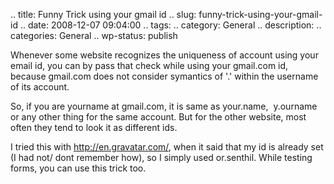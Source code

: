 .. title: Funny Trick using your gmail  id
.. slug: funny-trick-using-your-gmail-id
.. date: 2008-12-07 09:04:00
.. tags: 
.. category: General
.. description: 
.. categories: General
.. wp-status: publish

<html><body><p>Whenever some website recognizes the uniqueness of account using your email id, you can by pass that check while using your gmail.com id, because gmail.com does not consider symantics of '.' within the username of its account.

So, if you are yourname at gmail.com, it is same as your.name,  y.ourname or any other thing for the same account. But for the other website, most often they tend to look it as different ids. 



I tried this with http://en.gravatar.com/, when it said that my id is already set (I had not/ dont remember how), so I simply used or.senthil. While testing forms, you can use this trick too.</p></body></html>